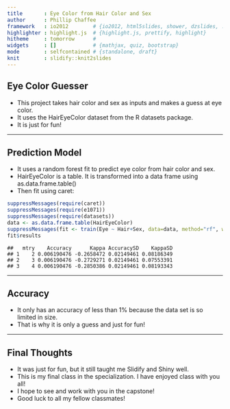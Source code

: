 ```yaml
---
title       : Eye Color from Hair Color and Sex
author      : Phillip Chaffee
framework   : io2012        # {io2012, html5slides, shower, dzslides, ...}
highlighter : highlight.js  # {highlight.js, prettify, highlight}
hitheme     : tomorrow      # 
widgets     : []            # {mathjax, quiz, bootstrap}
mode        : selfcontained # {standalone, draft}
knit        : slidify::knit2slides
---
```


## Eye Color Guesser

- This project takes hair color and sex as inputs and makes a guess at eye color.
- It uses the HairEyeColor dataset from the R datasets package.
- It is just for fun! 

---

## Prediction Model

- It uses a random forest fit to predict eye color from hair color and sex.
- HairEyeColor is a table. It is transformed into a data frame using as.data.frame.table()
- Then fit using caret:

```r
suppressMessages(require(caret))
suppressMessages(require(e1071))
suppressMessages(require(datasets))
data <- as.data.frame.table(HairEyeColor)
suppressMessages(fit <- train(Eye ~ Hair+Sex, data=data, method="rf", weights = data$Freq))
fit$results
```

```
##   mtry    Accuracy      Kappa AccuracySD    KappaSD
## 1    2 0.006190476 -0.2658472 0.02149461 0.08186349
## 2    3 0.006190476 -0.2729271 0.02149461 0.07553391
## 3    4 0.006190476 -0.2850386 0.02149461 0.08193343
```

---

## Accuracy

- It only has an accuracy of less than 1% because the data set is so limited in size.
- That is why it is only a guess and just for fun!

---

## Final Thoughts

- It was just for fun, but it still taught me Slidify and Shiny well.
- This is my final class in the specialization. I have enjoyed class with you all!
- I hope to see and work with you in the capstone!
- Good luck to all my fellow classmates!
